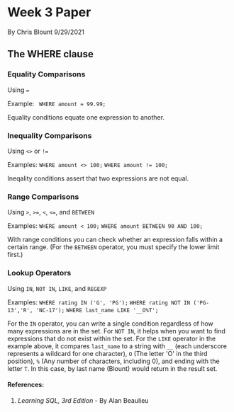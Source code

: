 # Week 3 Paper

By Chris Blount
9/29/2021

## The WHERE clause

### Equality Comparisons
Using `=`

Example: 
` WHERE amount = 99.99;`

Equality conditions equate one expression to another.

### Inequality Comparisons
Using `<>` or `!=`

Examples: 
`WHERE amount <> 100;`
`WHERE amount != 100;`

Ineqality conditions assert that two expressions are not equal.

### Range Comparisons
Using `>`, `>=`, `<`, `<=`, and `BETWEEN`

Examples: 
`WHERE amount < 100;` 
`WHERE amount BETWEEN 90 AND 100;`

With range conditions you can check whether an expression falls within a certain range.
(For the `BETWEEN` operator, you must specify the lower limit first.)

### Lookup Operators
Using `IN`, `NOT IN`, `LIKE`, and `REGEXP`

Examples: 
`WHERE rating IN ('G', 'PG');`
`WHERE rating NOT IN ('PG-13','R', 'NC-17');`
`WHERE last_name LIKE '__O%T';`

For the `IN` operator, you can write a single condition regardless of how many expressions are in the set.
For `NOT IN`, it helps when you want to find expressions that do not exist within the set.
For the `LIKE` operator in the example above, it compares `last_name` to a string with `__` (each underscore represents a wildcard for one character), `O` (The letter 'O' in the third position), `%` (Any number of characters, including 0), and ending with the letter `T`. In this case, by last name (Blount) would return in the result set.

#### References:
1. *Learning SQL, 3rd Edition* - By Alan Beaulieu